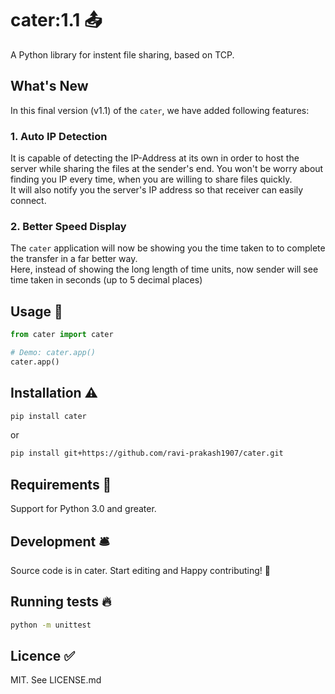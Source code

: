 # cater:1.1 📤

A Python library for instent file sharing, based on TCP.

## What's New  

In this final version (v1.1) of the `cater`, we have added following features:  

### 1. Auto IP Detection  
It is capable of detecting the IP-Address at its own in order to host the server while sharing the files at the sender's end. You won't be worry about finding you IP every time, when you are willing to share files quickly.  
It will also notify you the server's IP address so that receiver can easily connect.  

### 2. Better Speed Display  
The `cater` application will now be showing you the time taken to to complete the transfer in a far better way.  
Here, instead of showing the long length of time units, now sender will see time taken in seconds (up to 5 decimal places)  


## Usage 🎯

```python
from cater import cater

# Demo: cater.app()
cater.app()
```
<!-- See `examples` folder for more. -->

## Installation ⚠️

```sh
pip install cater
```  
or

```sh
pip install git+https://github.com/ravi-prakash1907/cater.git
```

## Requirements 🌌

Support for Python 3.0 and greater.

## Development 🛎️

<!--
```sh
conda create -n cater_env python=3.7 # do it once
conda install -r requirements.txt
```
-->

Source code is in cater. Start editing and Happy contributing! 🌟

<!--
## Deployment to PyPI 💎

Based on descriptions from [here](https://packaging.python.org/guides/publishing-package-distribution-releases-using-github-actions-ci-cd-workflows/), whenever project owner pushes a tagged commit to this Git repository remote on GitHub, GH workflow will publish it to PyPI.

And it'll publish any push to TestPyPI which is useful for providing test builds to repo's alpha users as well as making sure that your release pipeline remains healthy.

Manual deploy to TestPyPI:
```sh
python setup.py sdist bdist_wheel
twine upload -r testpypi dist/*
```
-->
## Running tests 🔥

```sh
python -m unittest
```

## Licence ✅

MIT. See LICENSE.md
<!--
## Version

Follows syntax vM.M.P
First is major and means not backwards compatible changes. Second is minor and means backwards compatible changes. 
Third is patch and means small backwards compatible changes.

The manual place of source of truth is at `cater/__init__.py`

Source: https://packaging.python.org/guides/single-sourcing-package-version/#single-sourcing-the-version

## Authors ✏️

`cater` was written by `Ravi Prakash`.
-->


